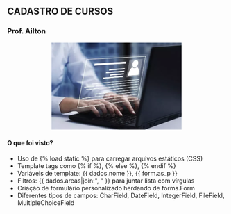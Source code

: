 ## CADASTRO DE CURSOS
### Prof. Ailton
<div align="center">
  <img src="https://github.com/ailton-santos/Python_Django/blob/main/05_AULA%2005/Cursos/Curso.png" alt="Cadastro de Cursos" width="300" height="200">
</div>

#### O que foi visto?
- Uso de {% load static %} para carregar arquivos estáticos (CSS)
- Template tags como {% if %}, {% else %}, {% endif %}
- Variáveis de template: {{ dados.nome }}, {{ form.as_p }}
- Filtros: {{ dados.areas|join:", " }} para juntar lista com vírgulas
- Criação de formulário personalizado herdando de forms.Form
- Diferentes tipos de campos: CharField, DateField, IntegerField, FileField, MultipleChoiceField

